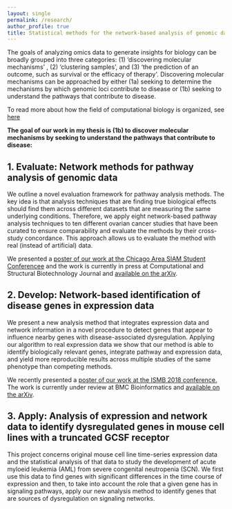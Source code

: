 ```yaml
---
layout: single
permalink: /research/
author_profile: true
title: Statistical methods for the network-based analysis of genomic data 
---
```


The goals of analyzing omics data to generate insights for biology can be
broadly grouped into three categories: (1) ‘discovering molecular mechanisms’ ,
(2) ‘clustering samples’, and (3) ‘the prediction of an outcome, such as
survival or the efficacy of therapy'. Discovering molecular mechanisms can be
approached by either (1a) seeking to determine the mechanisms by which genomic
loci contribute to disease or (1b) seeking to understand the pathways that
contribute to disease. 

To read more about how the field of computational biology is organized, see
[here](https://paperpile.com/shared/q7O3ca)

**The goal of our work in my thesis is (1b) to discover molecular mechanisms by
seeking to understand the pathways that contribute to disease:**

<!--  In Chapter 2, we
review analysis techniques that identify pathways associated with a disease. In
Chapter 3, we present a novel analysis method to identify individual genes that
influence pathways associated with disease. In Chapter 4, we seek to identify
genes that are the sources of differences in the time courses of expression.
 -->

## 1. Evaluate: Network methods for pathway analysis of genomic data

We outline  a novel evaluation framework for pathway analysis methods. The key
idea is that analysis techniques that are finding true biological effects 
should find them across different datasets that are measuring the same 
underlying conditions. Therefore, we apply eight network-based pathway analysis
techniques to ten different ovarian cancer studies that have been curated to
ensure comparability and evaluate the methods by their cross-study concordance.
This approach allows us to evaluate the method with real (instead of 
artificial) data.


We presented a [poster of our work at the Chicago Area SIAM Student Conferencee](https://drive.google.com/file/d/0BwwWdkWAoHm0aWkyMHlnS09WckU/view?usp=sharing) and 
the work is currently in press at Computational and Structural Biotechnology Journal and  [available on the arXiv](https://arxiv.org/abs/1411.1993).



## 2. Develop: Network-based identification of disease genes in expression data

We present  a new analysis method that integrates expression data and network
information in a novel procedure to detect genes that appear to influence
nearby
genes with disease-associated dysregulation. Applying our algorithm to real
expression data we show that our method is able to identify biologically
relevant genes, integrate pathway and expression data, and yield more
reproducible results across multiple studies of the same phenotype than
competing methods.

We recently presented a [poster of our work at the ISMB 2018 conference.](https://drive.google.com/file/d/1HYteZfmJqg7YVqasT1YeP05SPnhVnsll/view?usp=sharing)
The work is currently under review at BMC Bioinformatics  and [available on the arXiv](https://arxiv.org/abs/1705.10922).


## 3. Apply: Analysis of expression and network data to identify dysregulated genes in mouse cell lines with a truncated GCSF receptor

This project  concerns original mouse cell line time-series expression data and
the statistical analysis of that data to study the development of acute myloeid
leukemia (AML) from severe congenital neutropenia (SCN). We first use this data
to find genes with significant differences in the time course of expression and
then, to take into account the role that a given gene has in signaling pathways,
apply our new analysis method to identify genes that are sources of
dysregulation on signaling networks.



<!-- My third paper is in progress and close to being submitted (The title is "Analysis of transcriptomic and network data to identify dysregulated genes in mouse cell lines with a truncated granulocyte colony stimulating factor (GCSF) receptor")

 -->


